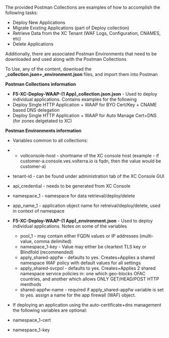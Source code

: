 The provided Postman Collections are examples of how to accomplish the following tasks:

* Deploy New Applications
* Migrate Existing Applications (part of Deploy collection)
* Retrieve Data from the XC Tenant (WAF Logs, Configuration, CNAMES, etc)
* Delete Applications

Additionally, there are associated Postman Environments that need to be downloaded and used along with the Postman Collections

To Use, any of the content, download the **_collection.json+_environment.json** files, and import them into Postman


**Postman Collections information**
* **F5-XC-Deploy-WAAP-(1 App)_collection.json.json** - Used to deploy individual applications.  Contains examples for the following
 * Deploy Single HTTP Application + WAAP for BYO Cert/Key + CNAME based DNS delegation
 * Deploy Single HTTP Application + WAAP for Auto Manage Cert+DNS (for zones delgetated to XC)


**Postman Environments information**

* Variables common to all collections:
* * voltconsole-host - shortname of the XC console host (example - if customer-a.console.ves.volterra.io is fqdn, then the value would be customer-a)
 * tenant-id - can be found under administration tab of the XC Console GUI
 * api_credential - needs to be generated from XC Console
 * namespace_1 - namespace for data retrieval/deploy/delete
 * app_name_1 - application object name for retreival/deploy/delete, used in context of namespace

* **F5-XC-Deploy-WAAP-(1 App)_environment.json** - Used to deploy individual applications.  Notes on some of the variables
  * pool_1 - may contain either FQDN values or IP addresses (multi-value, comma delimited)
  * namespace_1-key - Value may either be cleartext TLS key or Blindfold (recommended)
  * apply_shared-appfw - defaults to yes.  Creates+Applies a shared namespace WAF policy with default values for all settings
  * apply_shared-svcpol - defaults to yes.  Creates+Applies 2 shared namespace service policies in: one which geo-blocks OFAC countries, and another which allows ONLY GET/HEAD/POST HTTP menthods
  * shared-appfw-name - required if apply_shared-appfw variable is set to yes.  assign a name for the app firewall (WAF) object.

 * If deploying an application using the auto-certificate+dns management the following variables are optional:
  *   namespace_1-cert
  *   namespace_1-key
